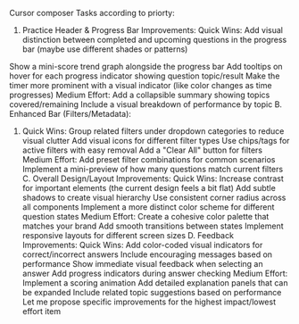 Cursor composer Tasks according to priorty:

1.  Practice Header & Progress Bar Improvements:
Quick Wins:
Add visual distinction between completed and upcoming questions in the progress bar (maybe use different shades or patterns)


Show a mini-score trend graph alongside the progress bar
Add tooltips on hover for each progress indicator showing question topic/result
Make the timer more prominent with a visual indicator (like color changes as time progresses)
Medium Effort:
Add a collapsible summary showing topics covered/remaining
Include a visual breakdown of performance by topic
B. Enhanced Bar (Filters/Metadata):
1. Quick Wins:
Group related filters under dropdown categories to reduce visual clutter
Add visual icons for different filter types
Use chips/tags for active filters with easy removal
Add a "Clear All" button for filters
Medium Effort:
Add preset filter combinations for common scenarios
Implement a mini-preview of how many questions match current filters
C. Overall Design/Layout Improvements:
Quick Wins:
Increase contrast for important elements (the current design feels a bit flat)
Add subtle shadows to create visual hierarchy
Use consistent corner radius across all components
Implement a more distinct color scheme for different question states
Medium Effort:
Create a cohesive color palette that matches your brand
Add smooth transitions between states
Implement responsive layouts for different screen sizes
D. Feedback Improvements:
Quick Wins:
Add color-coded visual indicators for correct/incorrect answers
Include encouraging messages based on performance
Show immediate visual feedback when selecting an answer
Add progress indicators during answer checking
Medium Effort:
Implement a scoring animation
Add detailed explanation panels that can be expanded
Include related topic suggestions based on performance
Let me propose specific improvements for the highest impact/lowest effort item